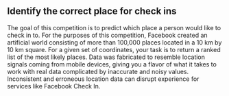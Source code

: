 ## Identify the correct place for check ins

The goal of this competition is to predict which place a person would like to check in to. For the purposes of this competition, Facebook created an artificial world consisting of more than 100,000 places located in a 10 km by 10 km square.
For a given set of coordinates, your task is to return a ranked list of the most likely places.
Data was fabricated to resemble location signals coming from mobile devices, giving you a flavor of what it takes to work with real data complicated by inaccurate and noisy values. 
Inconsistent and erroneous location data can disrupt experience for services like Facebook Check In.


